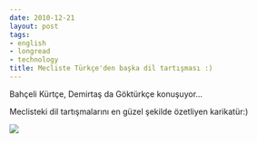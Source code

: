 ```yaml
---
date: 2010-12-21
layout: post
tags:
- english
- longread
- technology
title: Mecliste Türkçe'den başka dil tartışması :)
---
```


Bahçeli Kürtçe, Demirtaş da Göktürkçe konuşuyor...

Meclisteki dil tartışmalarını en güzel şekilde özetliyen karikatür:)

[![](/images/p1.jpg)](http://tazeportakal.appspot.com/?id=dil_tartismasi)
